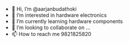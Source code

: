- 👋 Hi, I’m @aarjanbudathoki
- 👀 I’m interested in hardware electronics 
- 🌱 I’m currently learning hardware components
- 💞️ I’m looking to collaborate on ...
- 📫 How to reach me 9821825820

<!---
aarjanbu/aarjanbu is a ✨ special ✨ repository because its `README.md` (this file) appears on your GitHub profile.
You can click the Preview link to take a look at your changes.
--->
